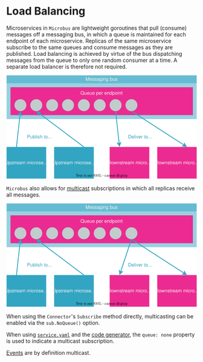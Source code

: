 # Load Balancing

Microservices in `Microbus` are lightweight goroutines that pull (consume) messages off a messaging bus, in which a queue is maintained for each endpoint of each microservice. Replicas of the same microservice subscribe to the same queues and consume messages as they are published. Load balancing is achieved by virtue of the bus dispatching messages from the queue to only one random consumer at a time. A separate load balancer is therefore not required.

<img src="lb-1.drawio.svg">
<p></p>

`Microbus` also allows for [multicast](../blocks/multicast.md) subscriptions in which all replicas receive all messages.

<img src="lb-2.drawio.svg">
<p></p>

When using the `Connector`'s `Subscribe` method directly, multicasting can be enabled via the `sub.NoQueue()` option.

When using [`service.yaml`](../tech/service-yaml.md) and the [code generator](../blocks/codegen.md), the `queue: none` property is used to indicate a multicast subscription.

[Events](../blocks/events.md) are by definition multicast.
